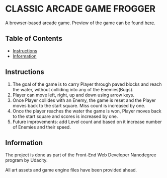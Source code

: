 # CLASSIC ARCADE GAME FROGGER

A browser-based arcade game.
Preview of the game can be found [here](https://eaczechova.github.io/Arcade-Game/).

## Table of Contents

* [Instructions](#instructions)
* [Information](#Information)

## Instructions

1. The goal of the game is to carry Player through paved blocks and reach the water, without colliding into any of the Enemies(Bugs).
2. Player can move left, right, up and down using arrow keys.
3. Once Player collides with an Enemy, the game is reset and the Player moves back to the start square. Miss count is increased by one.
4. Once the player reaches the water the game is won, Player moves back to the start square and scores is increased by one.
5. Future improvements: add Level count and based on it increase number of Enemies and their speed.

## Information

The project is done as part of the Front-End Web Developer Nanodegree program by Udacity.

All art assets and game engine files have been provided ahead.
